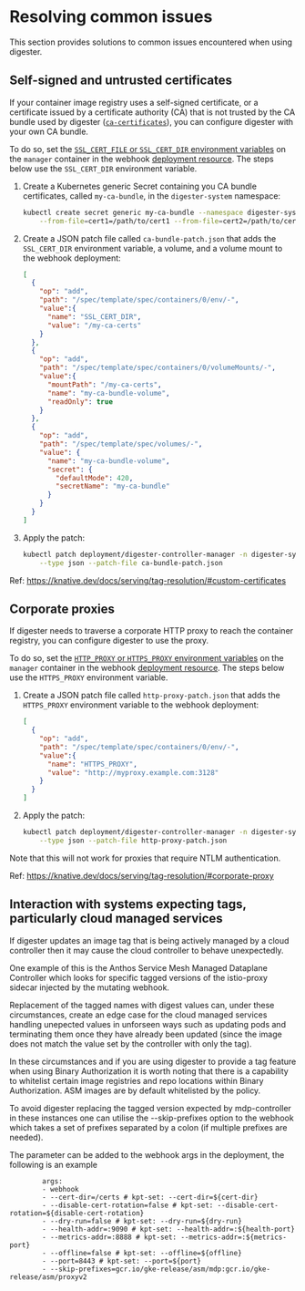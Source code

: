 # Resolving common issues

This section provides solutions to common issues encountered when using
digester.

## Self-signed and untrusted certificates

If your container image registry uses a self-signed certificate, or a
certificate issued by a certificate authority (CA) that is not trusted by the
CA bundle used by digester
([`ca-certificates`](https://packages.debian.org/stable/ca-certificates)), you
can configure digester with your own CA bundle.

To do so, set the
[`SSL_CERT_FILE` or `SSL_CERT_DIR` environment variables](https://golang.org/pkg/crypto/x509/#SystemCertPool)
on the `manager` container in the webhook
[deployment resource](../manifests/deployment.yaml).
The steps below use the `SSL_CERT_DIR` environment variable.

1.  Create a Kubernetes generic Secret containing you CA bundle certificates,
    called `my-ca-bundle`, in the `digester-system` namespace:

    ```sh
    kubectl create secret generic my-ca-bundle --namespace digester-system \
        --from-file=cert1=/path/to/cert1 --from-file=cert2=/path/to/cert2
    ```

2.  Create a JSON patch file called `ca-bundle-patch.json` that adds the
    `SSL_CERT_DIR` environment variable, a volume, and a volume mount to the
    webhook deployment:

    ```json
    [
      {
        "op": "add",
        "path": "/spec/template/spec/containers/0/env/-",
        "value":{
          "name": "SSL_CERT_DIR",
          "value": "/my-ca-certs"
        }
      },
      {
        "op": "add",
        "path": "/spec/template/spec/containers/0/volumeMounts/-",
        "value":{
          "mountPath": "/my-ca-certs",
          "name": "my-ca-bundle-volume",
          "readOnly": true
        }
      },
      {
        "op": "add",
        "path": "/spec/template/spec/volumes/-",
        "value": {
          "name": "my-ca-bundle-volume",
          "secret": {
            "defaultMode": 420,
            "secretName": "my-ca-bundle"
          }
        }
      }
    ]
    ```

3.  Apply the patch:

    ```sh
    kubectl patch deployment/digester-controller-manager -n digester-system \
        --type json --patch-file ca-bundle-patch.json
    ```

Ref: https://knative.dev/docs/serving/tag-resolution/#custom-certificates

## Corporate proxies

If digester needs to traverse a corporate HTTP proxy to reach the container
registry, you can configure digester to use the proxy.

To do so, set the
[`HTTP_PROXY` or `HTTPS_PROXY` environment variables](https://golang.org/pkg/net/http/#ProxyFromEnvironment)
on the `manager` container in the webhook
[deployment resource](../manifests/deployment.yaml).
The steps below use the `HTTPS_PROXY` environment variable.

1.  Create a JSON patch file called `http-proxy-patch.json` that adds the
    `HTTPS_PROXY` environment variable to the webhook deployment:

    ```json
    [
      {
        "op": "add",
        "path": "/spec/template/spec/containers/0/env/-",
        "value":{
          "name": "HTTPS_PROXY",
          "value": "http://myproxy.example.com:3128"
        }
      }
    ]
    ```

2.  Apply the patch:

    ```sh
    kubectl patch deployment/digester-controller-manager -n digester-system \
        --type json --patch-file http-proxy-patch.json
    ```

Note that this will not work for proxies that require NTLM authentication.

Ref: https://knative.dev/docs/serving/tag-resolution/#corporate-proxy

## Interaction with systems expecting tags, particularly cloud managed services

If digester updates an image tag that is being actively managed by a cloud controller then
it may cause the cloud controller to behave unexpectedly.

One example of this is the Anthos Service Mesh Managed Dataplane Controller which looks
for specific tagged versions of the istio-proxy sidecar injected by the mutating webhook.

Replacement of the tagged names with digest values can, under these circumstances, create
an edge case for the cloud managed services handling unepected values in unforseen ways such
as updating pods and terminating them once they have already been updated (since the image
does not match the value set by the controller with only the tag).

In these circumstances and if you are using digester to provide a tag feature when using
Binary Authorization it is worth noting that there is a capability to whitelist certain
image registries and repo locations within Binary Authorization. ASM images are by default
whitelisted by the policy.

To avoid digester replacing the tagged version expected by mdp-controller in these instances
one can utilise the --skip-prefixes option to the webhook which takes a set of prefixes
separated by a colon (if multiple prefixes are needed).

The parameter can be added to the webhook args in the deployment, the following is an
example
```
        args:
        - webhook
        - --cert-dir=/certs # kpt-set: --cert-dir=${cert-dir}
        - --disable-cert-rotation=false # kpt-set: --disable-cert-rotation=${disable-cert-rotation}
        - --dry-run=false # kpt-set: --dry-run=${dry-run}
        - --health-addr=:9090 # kpt-set: --health-addr=:${health-port}
        - --metrics-addr=:8888 # kpt-set: --metrics-addr=:${metrics-port}
        - --offline=false # kpt-set: --offline=${offline}
        - --port=8443 # kpt-set: --port=${port}
        - --skip-prefixes=gcr.io/gke-release/asm/mdp:gcr.io/gke-release/asm/proxyv2
```